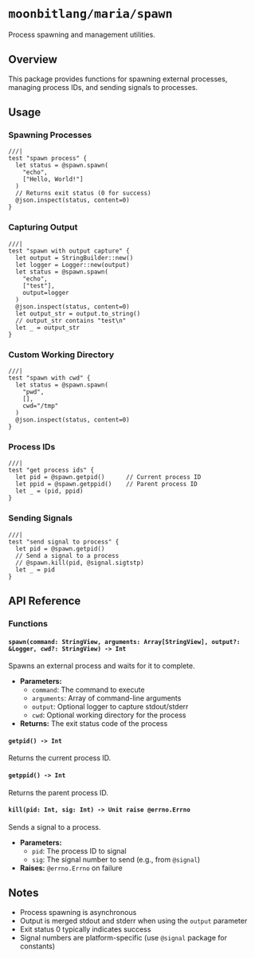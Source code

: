 # `moonbitlang/maria/spawn`

Process spawning and management utilities.

## Overview

This package provides functions for spawning external processes, managing process IDs, and sending signals to processes.

## Usage

### Spawning Processes

```moonbit
///|
test "spawn process" {
  let status = @spawn.spawn(
    "echo",
    ["Hello, World!"]
  )
  // Returns exit status (0 for success)
  @json.inspect(status, content=0)
}
```

### Capturing Output

```moonbit
///|
test "spawn with output capture" {
  let output = StringBuilder::new()
  let logger = Logger::new(output)
  let status = @spawn.spawn(
    "echo",
    ["test"],
    output=logger
  )
  @json.inspect(status, content=0)
  let output_str = output.to_string()
  // output_str contains "test\n"
  let _ = output_str
}
```

### Custom Working Directory

```moonbit
///|
test "spawn with cwd" {
  let status = @spawn.spawn(
    "pwd",
    [],
    cwd="/tmp"
  )
  @json.inspect(status, content=0)
}
```

### Process IDs

```moonbit
///|
test "get process ids" {
  let pid = @spawn.getpid()      // Current process ID
  let ppid = @spawn.getppid()    // Parent process ID
  let _ = (pid, ppid)
}
```

### Sending Signals

```moonbit
///|
test "send signal to process" {
  let pid = @spawn.getpid()
  // Send a signal to a process
  // @spawn.kill(pid, @signal.sigtstp)
  let _ = pid
}
```

## API Reference

### Functions

#### `spawn(command: StringView, arguments: Array[StringView], output?: &Logger, cwd?: StringView) -> Int`

Spawns an external process and waits for it to complete.

- **Parameters:**
  - `command`: The command to execute
  - `arguments`: Array of command-line arguments
  - `output`: Optional logger to capture stdout/stderr
  - `cwd`: Optional working directory for the process
- **Returns:** The exit status code of the process

#### `getpid() -> Int`

Returns the current process ID.

#### `getppid() -> Int`

Returns the parent process ID.

#### `kill(pid: Int, sig: Int) -> Unit raise @errno.Errno`

Sends a signal to a process.

- **Parameters:**
  - `pid`: The process ID to signal
  - `sig`: The signal number to send (e.g., from `@signal`)
- **Raises:** `@errno.Errno` on failure

## Notes

- Process spawning is asynchronous
- Output is merged stdout and stderr when using the `output` parameter
- Exit status 0 typically indicates success
- Signal numbers are platform-specific (use `@signal` package for constants)
